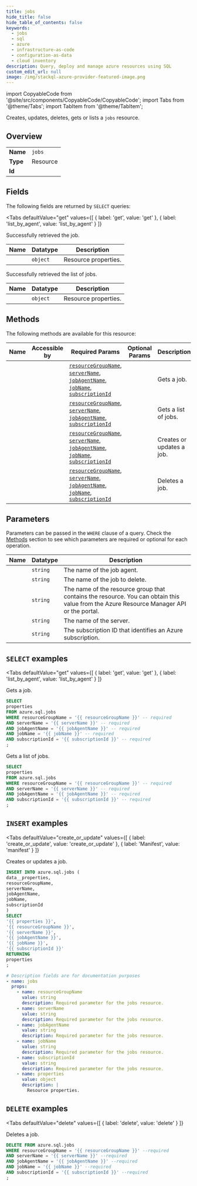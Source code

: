 ```yaml
--- 
title: jobs
hide_title: false
hide_table_of_contents: false
keywords:
  - jobs
  - sql
  - azure
  - infrastructure-as-code
  - configuration-as-data
  - cloud inventory
description: Query, deploy and manage azure resources using SQL
custom_edit_url: null
image: /img/stackql-azure-provider-featured-image.png
---
```


import CopyableCode from '@site/src/components/CopyableCode/CopyableCode';
import Tabs from '@theme/Tabs';
import TabItem from '@theme/TabItem';

Creates, updates, deletes, gets or lists a <code>jobs</code> resource.

## Overview
<table><tbody>
<tr><td><b>Name</b></td><td><code>jobs</code></td></tr>
<tr><td><b>Type</b></td><td>Resource</td></tr>
<tr><td><b>Id</b></td><td><CopyableCode code="azure.sql.jobs" /></td></tr>
</tbody></table>

## Fields

The following fields are returned by `SELECT` queries:

<Tabs
    defaultValue="get"
    values={[
        { label: 'get', value: 'get' },
        { label: 'list_by_agent', value: 'list_by_agent' }
    ]}
>
<TabItem value="get">

Successfully retrieved the job.

<table>
<thead>
    <tr>
    <th>Name</th>
    <th>Datatype</th>
    <th>Description</th>
    </tr>
</thead>
<tbody>
<tr>
    <td><CopyableCode code="properties" /></td>
    <td><code>object</code></td>
    <td>Resource properties.</td>
</tr>
</tbody>
</table>
</TabItem>
<TabItem value="list_by_agent">

Successfully retrieved the list of jobs.

<table>
<thead>
    <tr>
    <th>Name</th>
    <th>Datatype</th>
    <th>Description</th>
    </tr>
</thead>
<tbody>
<tr>
    <td><CopyableCode code="properties" /></td>
    <td><code>object</code></td>
    <td>Resource properties.</td>
</tr>
</tbody>
</table>
</TabItem>
</Tabs>

## Methods

The following methods are available for this resource:

<table>
<thead>
    <tr>
    <th>Name</th>
    <th>Accessible by</th>
    <th>Required Params</th>
    <th>Optional Params</th>
    <th>Description</th>
    </tr>
</thead>
<tbody>
<tr>
    <td><a href="#get"><CopyableCode code="get" /></a></td>
    <td><CopyableCode code="select" /></td>
    <td><a href="#parameter-resourceGroupName"><code>resourceGroupName</code></a>, <a href="#parameter-serverName"><code>serverName</code></a>, <a href="#parameter-jobAgentName"><code>jobAgentName</code></a>, <a href="#parameter-jobName"><code>jobName</code></a>, <a href="#parameter-subscriptionId"><code>subscriptionId</code></a></td>
    <td></td>
    <td>Gets a job.</td>
</tr>
<tr>
    <td><a href="#list_by_agent"><CopyableCode code="list_by_agent" /></a></td>
    <td><CopyableCode code="select" /></td>
    <td><a href="#parameter-resourceGroupName"><code>resourceGroupName</code></a>, <a href="#parameter-serverName"><code>serverName</code></a>, <a href="#parameter-jobAgentName"><code>jobAgentName</code></a>, <a href="#parameter-subscriptionId"><code>subscriptionId</code></a></td>
    <td></td>
    <td>Gets a list of jobs.</td>
</tr>
<tr>
    <td><a href="#create_or_update"><CopyableCode code="create_or_update" /></a></td>
    <td><CopyableCode code="insert" /></td>
    <td><a href="#parameter-resourceGroupName"><code>resourceGroupName</code></a>, <a href="#parameter-serverName"><code>serverName</code></a>, <a href="#parameter-jobAgentName"><code>jobAgentName</code></a>, <a href="#parameter-jobName"><code>jobName</code></a>, <a href="#parameter-subscriptionId"><code>subscriptionId</code></a></td>
    <td></td>
    <td>Creates or updates a job.</td>
</tr>
<tr>
    <td><a href="#delete"><CopyableCode code="delete" /></a></td>
    <td><CopyableCode code="delete" /></td>
    <td><a href="#parameter-resourceGroupName"><code>resourceGroupName</code></a>, <a href="#parameter-serverName"><code>serverName</code></a>, <a href="#parameter-jobAgentName"><code>jobAgentName</code></a>, <a href="#parameter-jobName"><code>jobName</code></a>, <a href="#parameter-subscriptionId"><code>subscriptionId</code></a></td>
    <td></td>
    <td>Deletes a job.</td>
</tr>
</tbody>
</table>

## Parameters

Parameters can be passed in the `WHERE` clause of a query. Check the [Methods](#methods) section to see which parameters are required or optional for each operation.

<table>
<thead>
    <tr>
    <th>Name</th>
    <th>Datatype</th>
    <th>Description</th>
    </tr>
</thead>
<tbody>
<tr id="parameter-jobAgentName">
    <td><CopyableCode code="jobAgentName" /></td>
    <td><code>string</code></td>
    <td>The name of the job agent.</td>
</tr>
<tr id="parameter-jobName">
    <td><CopyableCode code="jobName" /></td>
    <td><code>string</code></td>
    <td>The name of the job to delete.</td>
</tr>
<tr id="parameter-resourceGroupName">
    <td><CopyableCode code="resourceGroupName" /></td>
    <td><code>string</code></td>
    <td>The name of the resource group that contains the resource. You can obtain this value from the Azure Resource Manager API or the portal.</td>
</tr>
<tr id="parameter-serverName">
    <td><CopyableCode code="serverName" /></td>
    <td><code>string</code></td>
    <td>The name of the server.</td>
</tr>
<tr id="parameter-subscriptionId">
    <td><CopyableCode code="subscriptionId" /></td>
    <td><code>string</code></td>
    <td>The subscription ID that identifies an Azure subscription.</td>
</tr>
</tbody>
</table>

## `SELECT` examples

<Tabs
    defaultValue="get"
    values={[
        { label: 'get', value: 'get' },
        { label: 'list_by_agent', value: 'list_by_agent' }
    ]}
>
<TabItem value="get">

Gets a job.

```sql
SELECT
properties
FROM azure.sql.jobs
WHERE resourceGroupName = '{{ resourceGroupName }}' -- required
AND serverName = '{{ serverName }}' -- required
AND jobAgentName = '{{ jobAgentName }}' -- required
AND jobName = '{{ jobName }}' -- required
AND subscriptionId = '{{ subscriptionId }}' -- required
;
```
</TabItem>
<TabItem value="list_by_agent">

Gets a list of jobs.

```sql
SELECT
properties
FROM azure.sql.jobs
WHERE resourceGroupName = '{{ resourceGroupName }}' -- required
AND serverName = '{{ serverName }}' -- required
AND jobAgentName = '{{ jobAgentName }}' -- required
AND subscriptionId = '{{ subscriptionId }}' -- required
;
```
</TabItem>
</Tabs>


## `INSERT` examples

<Tabs
    defaultValue="create_or_update"
    values={[
        { label: 'create_or_update', value: 'create_or_update' },
        { label: 'Manifest', value: 'manifest' }
    ]}
>
<TabItem value="create_or_update">

Creates or updates a job.

```sql
INSERT INTO azure.sql.jobs (
data__properties,
resourceGroupName,
serverName,
jobAgentName,
jobName,
subscriptionId
)
SELECT 
'{{ properties }}',
'{{ resourceGroupName }}',
'{{ serverName }}',
'{{ jobAgentName }}',
'{{ jobName }}',
'{{ subscriptionId }}'
RETURNING
properties
;
```
</TabItem>
<TabItem value="manifest">

```yaml
# Description fields are for documentation purposes
- name: jobs
  props:
    - name: resourceGroupName
      value: string
      description: Required parameter for the jobs resource.
    - name: serverName
      value: string
      description: Required parameter for the jobs resource.
    - name: jobAgentName
      value: string
      description: Required parameter for the jobs resource.
    - name: jobName
      value: string
      description: Required parameter for the jobs resource.
    - name: subscriptionId
      value: string
      description: Required parameter for the jobs resource.
    - name: properties
      value: object
      description: |
        Resource properties.
```
</TabItem>
</Tabs>


## `DELETE` examples

<Tabs
    defaultValue="delete"
    values={[
        { label: 'delete', value: 'delete' }
    ]}
>
<TabItem value="delete">

Deletes a job.

```sql
DELETE FROM azure.sql.jobs
WHERE resourceGroupName = '{{ resourceGroupName }}' --required
AND serverName = '{{ serverName }}' --required
AND jobAgentName = '{{ jobAgentName }}' --required
AND jobName = '{{ jobName }}' --required
AND subscriptionId = '{{ subscriptionId }}' --required
;
```
</TabItem>
</Tabs>
